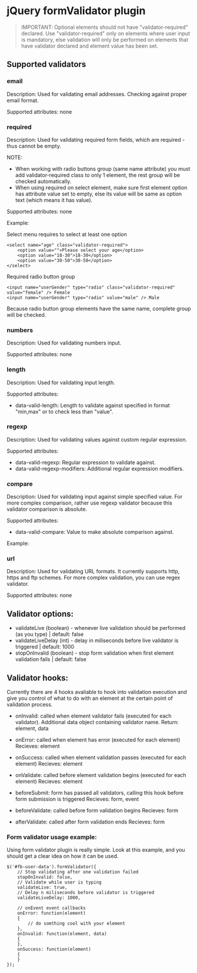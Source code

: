 jQuery formValidator plugin
=========================================

> IMPORTANT: Optional elements should not have "validator-required" declared. Use "validator-required" only on elements
where user input is mandatory, else validation will only be performed on elements that have validator declared and element
value has been set.

Supported validators
--------------------

### email
Description: Used for validating email addresses. Checking against proper email format.

Supported attributes: none

### required
Description: Used for validating required form fields, which are required - thus cannot be empty. 

NOTE:
 * When working with radio buttons group (same name attribute) you must add validator-required class to only 1 element,
    the rest group will be checked automatically.
 * When using required on select element, make sure first element option has attribute value set to empty, else its value
will be same as option text (which means it has value).

Supported attributes: none

Example:

Select menu requires to select at least one option

    <select name="age" class="validator-required">
        <option value="">Please select your age</option>
        <option value="18-30">18-30</option>
        <option value="30-50">30-50</option>
    </select>

Required radio button group

    <input name="userGender" type="radio" class="validator-required" value="female" /> Female
    <input name="userGender" type="radio" value="male" /> Male

Because radio button group elements have the same name, complete group will be checked.

### numbers
Description: Used for validating numbers input.

Supported attributes: none

### length
Description: Used for validating input length.

Supported attributes:
- data-valid-length: Length to validate against specified in format "min,max" or to check less than "value".

### regexp
Description: Used for validating values against custom regular expression.

Supported attributes:
- data-valid-regexp: Regular expression to validate against.
- data-valid-regexp-modifiers: Additional regular expression modifiers.

### compare
Description: Used for validating input against simple specified value. For more complex comparison, rather
use regexp validator because this validator comparison is absolute.

Supported attributes:
- data-valid-compare: Value to make absolute comparison against.

Example:

### url
Description: Used for validating URL formats. It currently supports http, https and ftp schemes.
For more complex validation, you can use regex validator.

Supported attributes: none

Validator options:
------------------
- validateLive (boolean) - whenever live validation should be performed (as you type) | default: false
- validateLiveDelay (int) - delay in miliseconds before live validator is triggered | default: 1000
- stopOnInvalid (boolean) - stop form validation when first element validation fails | default: false

Validator hooks:
----------------
Currently there are 4 hooks avaliable to hook into validation execution and give you control
of what to do with an element at the certain point of validation process.

- onInvalid: called when element validator fails (executed for each validator). Additional data object containing validator name.
    Return: element, data
- onError: called when element has error (executed for each element)
    Recieves: element
- onSuccess: called when element validation passes (executed for each element)
    Recieves: element
- onValidate: called before element validation begins (executed for each element)
  Recieves: element

- beforeSubmit: form has passed all validators, calling this hook before form submission is triggered
    Recieves: form, event
- beforeValidate: called before form validation begins
    Recieves: form
- afterValidate: called after form validation ends
    Recieves: form


### Form validator usage example:
Using form validator plugin is really simple. Look at this example, and you should get a clear idea on how it can be used.

    $('#fb-user-data').formValidator({       
        // Stop validating after one validation failed
        stopOnInvalid: false,
        // Validate while user is typing
        validateLive: true,
        // Delay n miliseconds before validator is triggered
        validateLiveDelay: 1000,

        // onEvent event callbacks
        onError: function(element)
        {
            // do somthing cool with your element
        },
        onInvalid: function(element, data)
        {
        },
        onSuccess: function(element)
        {
        }
    });



